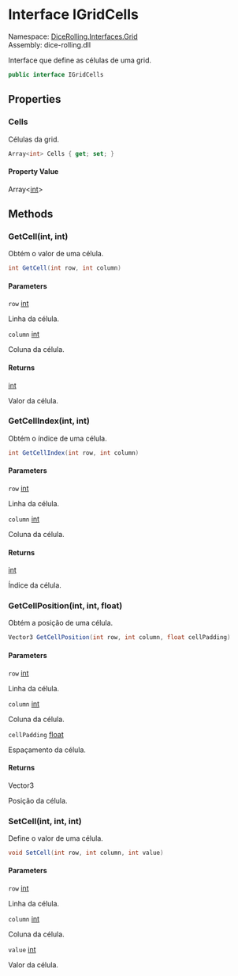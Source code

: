 # <a id="DiceRolling_Interfaces_Grid_IGridCells"></a> Interface IGridCells

Namespace: [DiceRolling.Interfaces.Grid](DiceRolling.Interfaces.Grid.md)  
Assembly: dice\-rolling.dll  

Interface que define as células de uma grid.

```csharp
public interface IGridCells
```

## Properties

### <a id="DiceRolling_Interfaces_Grid_IGridCells_Cells"></a> Cells

Células da grid.

```csharp
Array<int> Cells { get; set; }
```

#### Property Value

 Array<[int](https://learn.microsoft.com/dotnet/api/system.int32)\>

## Methods

### <a id="DiceRolling_Interfaces_Grid_IGridCells_GetCell_System_Int32_System_Int32_"></a> GetCell\(int, int\)

Obtém o valor de uma célula.

```csharp
int GetCell(int row, int column)
```

#### Parameters

`row` [int](https://learn.microsoft.com/dotnet/api/system.int32)

Linha da célula.

`column` [int](https://learn.microsoft.com/dotnet/api/system.int32)

Coluna da célula.

#### Returns

 [int](https://learn.microsoft.com/dotnet/api/system.int32)

Valor da célula.

### <a id="DiceRolling_Interfaces_Grid_IGridCells_GetCellIndex_System_Int32_System_Int32_"></a> GetCellIndex\(int, int\)

Obtém o índice de uma célula.

```csharp
int GetCellIndex(int row, int column)
```

#### Parameters

`row` [int](https://learn.microsoft.com/dotnet/api/system.int32)

Linha da célula.

`column` [int](https://learn.microsoft.com/dotnet/api/system.int32)

Coluna da célula.

#### Returns

 [int](https://learn.microsoft.com/dotnet/api/system.int32)

Índice da célula.

### <a id="DiceRolling_Interfaces_Grid_IGridCells_GetCellPosition_System_Int32_System_Int32_System_Single_"></a> GetCellPosition\(int, int, float\)

Obtém a posição de uma célula.

```csharp
Vector3 GetCellPosition(int row, int column, float cellPadding)
```

#### Parameters

`row` [int](https://learn.microsoft.com/dotnet/api/system.int32)

Linha da célula.

`column` [int](https://learn.microsoft.com/dotnet/api/system.int32)

Coluna da célula.

`cellPadding` [float](https://learn.microsoft.com/dotnet/api/system.single)

Espaçamento da célula.

#### Returns

 Vector3

Posição da célula.

### <a id="DiceRolling_Interfaces_Grid_IGridCells_SetCell_System_Int32_System_Int32_System_Int32_"></a> SetCell\(int, int, int\)

Define o valor de uma célula.

```csharp
void SetCell(int row, int column, int value)
```

#### Parameters

`row` [int](https://learn.microsoft.com/dotnet/api/system.int32)

Linha da célula.

`column` [int](https://learn.microsoft.com/dotnet/api/system.int32)

Coluna da célula.

`value` [int](https://learn.microsoft.com/dotnet/api/system.int32)

Valor da célula.


